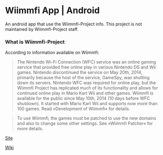 # Wiimmfi App | Android
An android app that use the Wiimmfi-Project info. This project is not maintained by Wiimmfi-Project staff.

### What is Wiimmfi-Project

According to information available on Wiimmfi:

> The Nintendo Wi-Fi Connection (WFC) service was an online gaming service that provided free online play in various Nintendo DS and Wii games. Nintendo discontinued the service on May 20th, 2014, primarily because the host of the service, GameSpy, was shutting down its servers. Nintendo WFC was required for online play, but the Wiimmfi Project has replicated much of its functionality and allows for continued online play in Mario Kart Wii and other games.
> Wiimmfi is available for the public since May 10th, 2014 (10 days before WFC shutdown). It started with Mario Kart Wii and supports now more than 100 games. Read »Development of Wiimmfi« for details.

> To use Wiimmfi, the games must be patched to use the new domains and also to change some other settings. See »Wiimmfi Patcher« for more details.

[Site](https://wiimmfi.de/)

[Wiki](http://wiiki.wii-homebrew.com/Wiimmfi_%28en%29)
